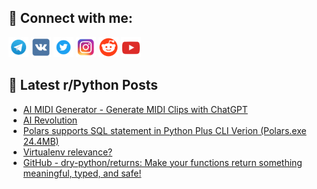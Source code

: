 ## 🔎 Connect with me:
[<img src="https://github.com/bullbesh/bullbesh/blob/main/images/Telegram.png" width="32" height="32" />](https://t.me/bullbesh)
[<img src="https://github.com/bullbesh/bullbesh/blob/main/images/VK.png" width="32" height="32" />](https://vk.com/bullbesh)
[<img src="https://github.com/bullbesh/bullbesh/blob/main/images/Twitter.png" width="32" height="32" />](https://twitter.com/bullbesh1)
[<img src="https://github.com/bullbesh/bullbesh/blob/main/images/Instagram.png" width="32" height="32" />](https://www.instagram.com/bullbesh)
[<img src="https://github.com/bullbesh/bullbesh/blob/main/images/Reddit.png" width="32" height="32" />](https://www.reddit.com/user/bullbesh)
[<img src="https://github.com/bullbesh/bullbesh/blob/main/images/YouTube.png" width="32" height="32" />](https://www.youtube.com/channel/UCtfjRs6uzgq5mfm8S06WTcg)

## 📕 Latest r/Python Posts
<!-- BLOG-POST-LIST:START -->
- [AI MIDI Generator - Generate MIDI Clips with ChatGPT](https://www.reddit.com/r/Python/comments/13ele8j/ai_midi_generator_generate_midi_clips_with_chatgpt/)
- [AI Revolution](https://www.reddit.com/r/Python/comments/13ejd2i/ai_revolution/)
- [Polars supports SQL statement in Python Plus CLI Verion &lpar;Polars.exe 24.4MB&rpar;](https://www.reddit.com/r/Python/comments/13eivdk/polars_supports_sql_statement_in_python_plus_cli/)
- [Virtualenv relevance?](https://www.reddit.com/r/Python/comments/13ehm1k/virtualenv_relevance/)
- [GitHub - dry-python/returns: Make your functions return something meaningful, typed, and safe!](https://www.reddit.com/r/Python/comments/13effe0/github_drypythonreturns_make_your_functions/)
<!-- BLOG-POST-LIST:END -->
